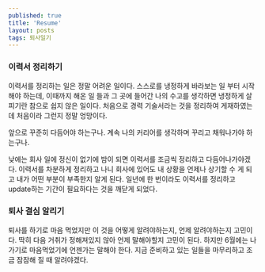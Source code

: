 ```yaml
---
published: true
title: 'Resume'
layout: posts
tags: 퇴사일기
---
```

### 이력서 정리하기

이력서를 정리하는 일은 정말 어려운 일이다.
스스로를 냉정하게 바라보는 일 부터 시작해야 하는데, 이때까지 해온 일 들과 그 곳에 들어간 나의 수고를 생각하면 냉정하게 살피기란 참으로 쉽지 않은 일이다. 처음으로 경력 기술서라는 것을 정리하여 게재하였는데 처음이라 그런지 정말 엉망이다.    

앞으로 꾸준히 다듬어야 하는구나. 계속 나의 커리어를 생각하며 꾸리고 채워나가야 하는구나. 

낮에는 회사 일에 정신이 없기에 밤이 되면 이력서를 조금씩 정리하고 다듬어나가야겠다. 이력서를 차분하게 정리하고 나니 회사에 있어도 내 상황을 언제나 상기할 수 게 되고 내가 어떤 부분이 부족한지 알게 된다. 일년에 한 번이라도 이력서를 정리하고 update하는 기간이 필요하다는 것을 깨닫게 되었다.

### 퇴사 결심 알리기

퇴사를 하기로 마음 먹었지만 이 것을 어떻게 알려야하는지, 언제 알려야하는지 고민이다. 딱히 다음 거취가 정해져있지 않아 언제 말해야할지 고민이 된다. 하지만 6월에는 나가기로 마음먹었기에 언젠가는 말해야 한다. 지금 준비하고 있는 일들을 마무리하고 조금 잠잠해 질 때 알려야겠다.
